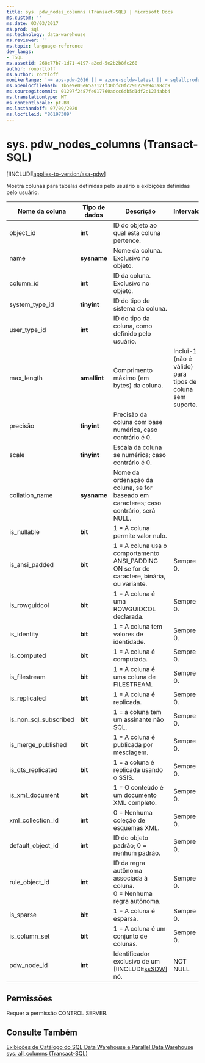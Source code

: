 ```yaml
---
title: sys. pdw_nodes_columns (Transact-SQL) | Microsoft Docs
ms.custom: ''
ms.date: 03/03/2017
ms.prod: sql
ms.technology: data-warehouse
ms.reviewer: ''
ms.topic: language-reference
dev_langs:
- TSQL
ms.assetid: 268c77b7-1d71-4197-a2ed-5e2b2b8fc260
author: ronortloff
ms.author: rortloff
monikerRange: '>= aps-pdw-2016 || = azure-sqldw-latest || = sqlallproducts-allversions'
ms.openlocfilehash: 1b5e9e05e65a7121f30bfc0fc296229e943a8cd9
ms.sourcegitcommit: 01297f2487fe017760adcc6db5d1df2c1234abb4
ms.translationtype: MT
ms.contentlocale: pt-BR
ms.lasthandoff: 07/09/2020
ms.locfileid: "86197389"
---
```

# <a name="syspdw_nodes_columns-transact-sql"></a>sys. pdw_nodes_columns (Transact-SQL)
[!INCLUDE[applies-to-version/asa-pdw](../../includes/applies-to-version/asa-pdw.md)]

  Mostra colunas para tabelas definidas pelo usuário e exibições definidas pelo usuário.  
  
|Nome da coluna|Tipo de dados|Descrição|Intervalo|  
|-----------------|---------------|-----------------|-----------|  
|object_id|**int**|ID do objeto ao qual esta coluna pertence.||  
|name|**sysname**|Nome da coluna. Exclusivo no objeto.||  
|column_id|**int**|ID da coluna. Exclusivo no objeto.||  
|system_type_id|**tinyint**|ID do tipo de sistema da coluna.||  
|user_type_id|**int**|ID do tipo da coluna, como definido pelo usuário.||  
|max_length|**smallint**|Comprimento máximo (em bytes) da coluna.|Inclui-1 (não é válido) para tipos de coluna sem suporte.|  
|precisão|**tinyint**|Precisão da coluna com base numérica, caso contrário é 0.||  
|scale|**tinyint**|Escala da coluna se numérica; caso contrário é 0.||  
|collation_name|**sysname**|Nome da ordenação da coluna, se for baseado em caracteres; caso contrário, será NULL.||  
|is_nullable|**bit**|1 = A coluna permite valor nulo.||  
|is_ansi_padded|**bit**|1 = A coluna usa o comportamento ANSI_PADDING ON se for de caractere, binária, ou variante.|Sempre 0.|  
|is_rowguidcol|**bit**|1 = A coluna é uma ROWGUIDCOL declarada.|Sempre 0.|  
|is_identity|**bit**|1 = A coluna tem valores de identidade.|Sempre 0.|  
|is_computed|**bit**|1 = A coluna é computada.|Sempre 0.|  
|is_filestream|**bit**|1 = A coluna é uma coluna de FILESTREAM.|Sempre 0.|  
|is_replicated|**bit**|1 = A coluna é replicada.|Sempre 0.|  
|is_non_sql_subscribed|**bit**|1 = a coluna tem um assinante não SQL.|Sempre 0.|  
|is_merge_published|**bit**|1 = A coluna é publicada por mesclagem.|Sempre 0.|  
|is_dts_replicated|**bit**|1 = a coluna é replicada usando o SSIS.|Sempre 0.|  
|is_xml_document|**bit**|1 = O conteúdo é um documento XML completo.|Sempre 0.|  
|xml_collection_id|**int**|0 = Nenhuma coleção de esquemas XML.|Sempre 0.|  
|default_object_id|**int**|ID do objeto padrão; 0 = nenhum padrão.|Sempre 0.|  
|rule_object_id|**int**|ID da regra autônoma associada à coluna. <br />0 = Nenhuma regra autônoma.|Sempre 0.|  
|is_sparse|**bit**|1 = A coluna é esparsa.|Sempre 0.|  
|is_column_set|**bit**|1 = A coluna é um conjunto de colunas.|Sempre 0.|  
|pdw_node_id|**int**|Identificador exclusivo de um [!INCLUDE[ssSDW](../../includes/sssdw-md.md)] nó.|NOT NULL|  
  
## <a name="permissions"></a>Permissões  
 Requer a permissão CONTROL SERVER.  
  
## <a name="see-also"></a>Consulte Também  
 [Exibições de Catálogo do SQL Data Warehouse e Parallel Data Warehouse](../../relational-databases/system-catalog-views/sql-data-warehouse-and-parallel-data-warehouse-catalog-views.md)   
 [sys. all_columns &#40;Transact-SQL&#41;](../../relational-databases/system-catalog-views/sys-all-columns-transact-sql.md)  
  
  
